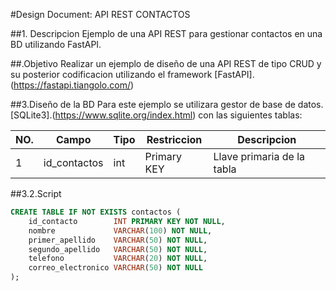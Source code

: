#Design Document: API REST CONTACTOS



##1. Descripcion 
Ejemplo de una API REST para gestionar contactos en una BD utilizando FastAPI. 

##.Objetivo 
Realizar un ejemplo de diseño de una API REST de tipo CRUD y su posterior codificacion utilizando el framework [FastAPI].(https://fastapi.tiangolo.com/)

##3.Diseño de la BD 
Para este ejemplo se utilizara gestor de base de datos. [SQLite3].(https://www.sqlite.org/index.html) con las siguientes tablas: 

|NO.|Campo|Tipo|Restriccion|Descripcion|
|--|--|--|--|--|
|1|id_contactos|int|Primary KEY|Llave primaria de la tabla|

##3.2.Script 
```sql 
CREATE TABLE IF NOT EXISTS contactos (
    id_contacto        INT PRIMARY KEY NOT NULL,
    nombre             VARCHAR(100) NOT NULL,
    primer_apellido    VARCHAR(50) NOT NULL,
    segundo_apellido   VARCHAR(50) NOT NULL,
    telefono           VARCHAR(20) NOT NULL,
    correo_electronico VARCHAR(50) NOT NULL
);

```

